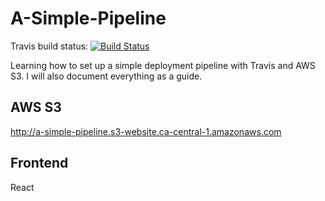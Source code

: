# A-Simple-Pipeline
Travis build status: [![Build Status](https://travis-ci.com/Stanliest/A-Simple-Pipeline.svg?branch=master)](https://travis-ci.com/Stanliest/A-Simple-Pipeline)

Learning how to set up a simple deployment pipeline with Travis and AWS S3.
I will also document everything as a guide.

## AWS S3
http://a-simple-pipeline.s3-website.ca-central-1.amazonaws.com

## Frontend
React